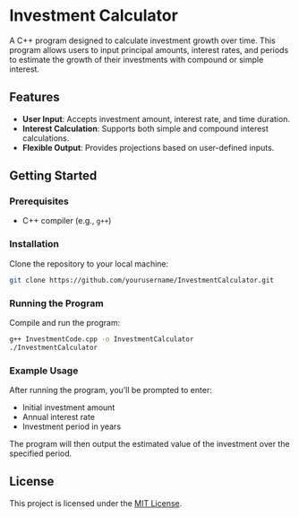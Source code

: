 # Investment Calculator

A C++ program designed to calculate investment growth over time. This program allows users to input principal amounts, interest rates, and periods to estimate the growth of their investments with compound or simple interest.

## Features

- **User Input**: Accepts investment amount, interest rate, and time duration.
- **Interest Calculation**: Supports both simple and compound interest calculations.
- **Flexible Output**: Provides projections based on user-defined inputs.

## Getting Started

### Prerequisites
- C++ compiler (e.g., `g++`)

### Installation
Clone the repository to your local machine:
```bash
git clone https://github.com/yourusername/InvestmentCalculator.git
```

### Running the Program
Compile and run the program:
```bash
g++ InvestmentCode.cpp -o InvestmentCalculator
./InvestmentCalculator
```

### Example Usage
After running the program, you’ll be prompted to enter:
- Initial investment amount
- Annual interest rate
- Investment period in years

The program will then output the estimated value of the investment over the specified period.

## License
This project is licensed under the [MIT License](LICENSE).
